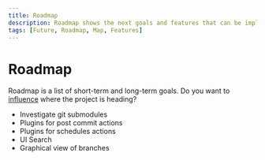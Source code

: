 ```yaml
---
title: Roadmap
description: Roadmap shows the next goals and features that can be implemented.
tags: [Future, Roadmap, Map, Features]
---
```


Roadmap
=============================

Roadmap is a list of short-term and long-term goals. Do you want to <a href="/support/">influence</a> where the project is heading? 

* Investigate git submodules
* Plugins for post commit actions
* Plugins for schedules actions
* UI Search
* Graphical view of branches

